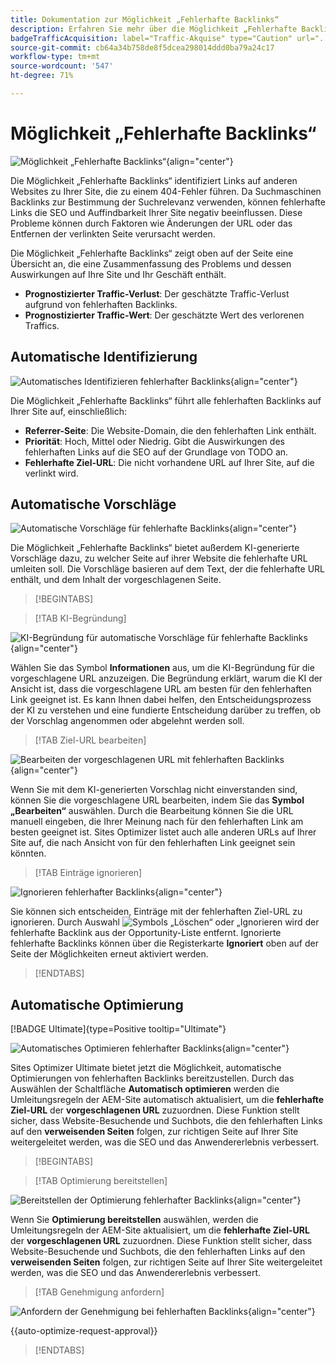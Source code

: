 ```yaml
---
title: Dokumentation zur Möglichkeit „Fehlerhafte Backlinks“
description: Erfahren Sie mehr über die Möglichkeit „Fehlerhafte Backlinks“ und darüber, wie Sie sie zur Verbesserung der Traffic-Akquise nutzen können.
badgeTrafficAcquisition: label="Traffic-Akquise" type="Caution" url="../../opportunity-types/traffic-acquisition.md" tooltip="Traffic-Akquise"
source-git-commit: cb64a34b758de8f5dcea298014ddd0ba79a24c17
workflow-type: tm+mt
source-wordcount: '547'
ht-degree: 71%

---
```



# Möglichkeit „Fehlerhafte Backlinks“

![Möglichkeit „Fehlerhafte Backlinks“](./assets/broken-backlinks/hero.png){align="center"}

Die Möglichkeit „Fehlerhafte Backlinks“ identifiziert Links auf anderen Websites zu Ihrer Site, die zu einem 404-Fehler führen. Da Suchmaschinen Backlinks zur Bestimmung der Suchrelevanz verwenden, können fehlerhafte Links die SEO und Auffindbarkeit Ihrer Site negativ beeinflussen. Diese Probleme können durch Faktoren wie Änderungen der URL oder das Entfernen der verlinkten Seite verursacht werden.

Die Möglichkeit „Fehlerhafte Backlinks“ zeigt oben auf der Seite eine Übersicht an, die eine Zusammenfassung des Problems und dessen Auswirkungen auf Ihre Site und Ihr Geschäft enthält.

* **Prognostizierter Traffic-Verlust**: Der geschätzte Traffic-Verlust aufgrund von fehlerhaften Backlinks.
* **Prognostizierter Traffic-Wert**: Der geschätzte Wert des verlorenen Traffics.

## Automatische Identifizierung

![Automatisches Identifizieren fehlerhafter Backlinks](./assets/broken-backlinks/auto-identify.png){align="center"}

Die Möglichkeit „Fehlerhafte Backlinks“ führt alle fehlerhaften Backlinks auf Ihrer Site auf, einschließlich:

* **Referrer-Seite**: Die Website-Domain, die den fehlerhaften Link enthält.
* **Priorität**: Hoch, Mittel oder Niedrig. Gibt die Auswirkungen des fehlerhaften Links auf die SEO auf der Grundlage von TODO an.
* **Fehlerhafte Ziel-URL**: Die nicht vorhandene URL auf Ihrer Site, auf die verlinkt wird.

## Automatische Vorschläge

![Automatische Vorschläge für fehlerhafte Backlinks](./assets/broken-backlinks/auto-suggest.png){align="center"}

Die Möglichkeit „Fehlerhafte Backlinks“ bietet außerdem KI-generierte Vorschläge dazu, zu welcher Seite auf ihrer Website die fehlerhafte URL umleiten soll. Die Vorschläge basieren auf dem Text, der die fehlerhafte URL enthält, und dem Inhalt der vorgeschlagenen Seite.


>[!BEGINTABS]

>[!TAB KI-Begründung]

![KI-Begründung für automatische Vorschläge für fehlerhafte Backlinks](./assets/broken-backlinks/auto-suggest-ai-rationale.png){align="center"}

Wählen Sie das Symbol **Informationen** aus, um die KI-Begründung für die vorgeschlagene URL anzuzeigen. Die Begründung erklärt, warum die KI der Ansicht ist, dass die vorgeschlagene URL am besten für den fehlerhaften Link geeignet ist. Es kann Ihnen dabei helfen, den Entscheidungsprozess der KI zu verstehen und eine fundierte Entscheidung darüber zu treffen, ob der Vorschlag angenommen oder abgelehnt werden soll.

>[!TAB Ziel-URL bearbeiten]

![Bearbeiten der vorgeschlagenen URL mit fehlerhaften Backlinks](./assets/broken-backlinks/edit-target-url.png){align="center"}

Wenn Sie mit dem KI-generierten Vorschlag nicht einverstanden sind, können Sie die vorgeschlagene URL bearbeiten, indem Sie das **Symbol „Bearbeiten“** auswählen. Durch die Bearbeitung können Sie die URL manuell eingeben, die Ihrer Meinung nach für den fehlerhaften Link am besten geeignet ist. Sites Optimizer listet auch alle anderen URLs auf Ihrer Site auf, die nach Ansicht von für den fehlerhaften Link geeignet sein könnten.

>[!TAB Einträge ignorieren]

![Ignorieren fehlerhafter Backlinks](./assets/broken-backlinks/ignore.png){align="center"}

Sie können sich entscheiden, Einträge mit der fehlerhaften Ziel-URL zu ignorieren. Durch Auswahl ![ Symbols „Löschen“ oder „Ignorieren](https://spectrum.adobe.com/static/icons/ui_18/CrossSize500.svg) wird der fehlerhafte Backlink aus der Opportunity-Liste entfernt. Ignorierte fehlerhafte Backlinks können über die Registerkarte **Ignoriert** oben auf der Seite der Möglichkeiten erneut aktiviert werden.

>[!ENDTABS]

## Automatische Optimierung

[!BADGE Ultimate]{type=Positive tooltip="Ultimate"}

![Automatisches Optimieren fehlerhafter Backlinks](./assets/broken-backlinks/auto-optimize.png){align="center"}

Sites Optimizer Ultimate bietet jetzt die Möglichkeit, automatische Optimierungen von fehlerhaften Backlinks bereitzustellen. Durch das Auswählen der Schaltfläche **Automatisch optimieren** werden die Umleitungsregeln der AEM-Site automatisch aktualisiert, um die **fehlerhafte Ziel-URL** der **vorgeschlagenen URL** zuzuordnen. Diese Funktion stellt sicher, dass Website-Besuchende und Suchbots, die den fehlerhaften Links auf den **verweisenden Seiten** folgen, zur richtigen Seite auf Ihrer Site weitergeleitet werden, was die SEO und das Anwendererlebnis verbessert.

>[!BEGINTABS]

>[!TAB Optimierung bereitstellen]

![Bereitstellen der Optimierung fehlerhafter Backlinks](./assets/broken-backlinks/deploy-optimization.png){align="center"}

Wenn Sie **Optimierung bereitstellen** auswählen, werden die Umleitungsregeln der AEM-Site aktualisiert, um die **fehlerhafte Ziel-URL** der **vorgeschlagenen URL** zuzuordnen. Diese Funktion stellt sicher, dass Website-Besuchende und Suchbots, die den fehlerhaften Links auf den **verweisenden Seiten** folgen, zur richtigen Seite auf Ihrer Site weitergeleitet werden, was die SEO und das Anwendererlebnis verbessert.

>[!TAB Genehmigung anfordern]

![Anfordern der Genehmigung bei fehlerhaften Backlinks](./assets/broken-backlinks/request-approval.png){align="center"}

{{auto-optimize-request-approval}}

>[!ENDTABS]
